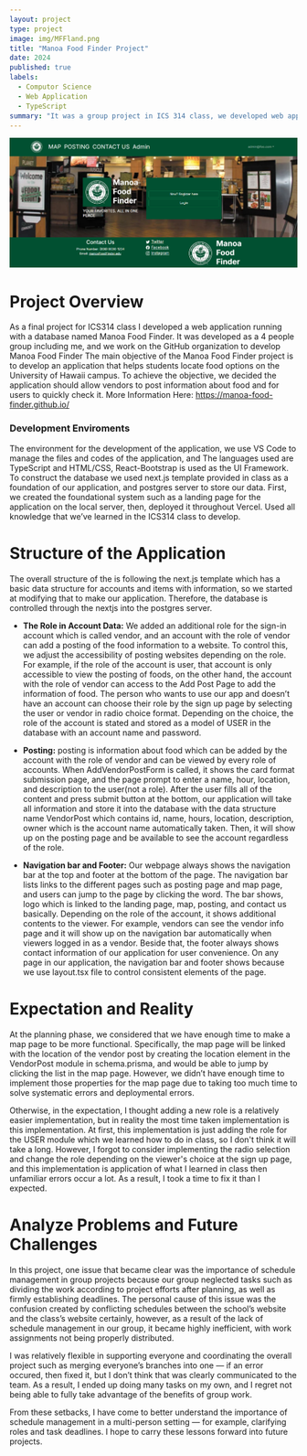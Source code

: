 ```yaml
---
layout: project
type: project
image: img/MFFland.png
title: "Manoa Food Finder Project"
date: 2024
published: true
labels:
  - Computor Science
  - Web Application
  - TypeScript
summary: "It was a group project in ICS 314 class, we developed web application which find the information of foods for students."
---
```

<img class="img-fluid" src="../img/MFFland.png">


# Project Overview #

As a final project for ICS314 class I developed a web application running with a database named Manoa Food Finder. It was developed as a 4 people group including me, and we work on the GitHub organization to develop Manoa Food Finder 
The main objective of the Manoa Food Finder project is to develop an application that helps students locate food options on the University of Hawaii campus. To achieve the objective, we decided the application should allow vendors to post information about food and for users to quickly check it. 
More Information Here: https://manoa-food-finder.github.io/

### Development Enviroments ###

The environment for the development of the application, we use VS Code to manage the files and codes of the application, and The languages used are TypeScript and HTML/CSS, React-Bootstrap is used as the UI Framework. To construct the database we used next.js template provided in class as a foundation of our application, and postgres server to store our data. First, we created the foundational system such as a landing page for the application on the local server, then, deployed it throughout Vercel. Used all knowledge that we’ve learned in the ICS314 class to develop.


# Structure of the Application #
The overall structure of the is following the next.js template which has a basic data structure for accounts and items with information, so we started at modifying that to make our application. Therefore, the database is controlled through the nextjs into the postgres server.

- **The Role in Account Data:** We added an additional role for the sign-in account which is called vendor, and an account with the role of vendor can add a posting of the food information to a website. To control this, we adjust the accessibility of posting websites depending on the role. For example, if the role of the account is user, that account is only accessible to view the posting of foods, on the other hand, the account with the role of vendor can access to the Add Post Page to add the information of food. The person who wants to use our app and doesn’t have an account can choose their role by the sign up page by selecting the user or vendor in radio choice format. Depending on the choice, the role of the account is stated and stored as a model of USER in the database with an account name and password.
  
- **Posting:** posting is information about food which can be added by the account with the role of vendor and can be viewed by every role of accounts. When AddVendorPostForm is called, it shows the card format submission page, and the page prompt to enter a name, hour, location, and description to the user(not a role). After the user fills all of the content and press submit button at the bottom, our application will take all information and store it into the database with the data structure name VendorPost which contains id, name, hours, location, description, owner which is the account name automatically taken. Then, it will show up on the posting page and be available to see the account regardless of the role.
  
- **Navigation bar and Footer:** Our webpage always shows the navigation bar at the top and footer at the bottom of the page. The navigation bar lists links to the different pages such as posting page and map page, and users can jump to the page by clicking the word. The bar shows, logo which is linked to the landing page, map, posting, and contact us basically. Depending on the role of the account, it shows additional contents to the viewer. For example, vendors can see the vendor info page and it will show up on the navigation bar automatically when viewers logged in as a vendor. Beside that, the footer always shows contact information of our application for user convenience. On any page in our application, the navigation bar and footer shows because we use layout.tsx file to control consistent elements of the page. 

# Expectation and Reality #

At the planning phase, we considered that we have enough time to make a map page to be more functional. Specifically, the map page will be linked with the location of the vendor post by creating the location element in the VendorPost module in schema.prisma, and would be able to jump by clicking the list in the map page. However, we didn’t have enough time to implement those properties for the map page due to taking too much time to solve systematic errors and deploymental errors.

Otherwise, in the expectation, I thought adding a new role is a relatively easier implementation, but in reality the most time taken implementation is this implementation. At first, this implementation is just adding the role for the USER module which we learned how to do in class, so I don't think it will take a long. However, I forgot to consider implementing the radio selection and change the role depending on the viewer's choice at the sign up page, and this implementation is application of what I learned in class then unfamiliar errors occur a lot. As a result, I took a time to fix it than I expected.


# Analyze Problems and Future Challenges #

In this project, one issue that became clear was the importance of schedule management in group projects because our group neglected tasks such as dividing the work according to project efforts after planning, as well as firmly establishing deadlines. The personal cause of this issue was the confusion created by conflicting schedules between the school’s website and the class’s website certainly, however, as a result of the lack of schedule management in our group, it became highly inefficient, with work assignments not being properly distributed. 

I was relatively flexible in supporting everyone and coordinating the overall project such as merging everyone’s branches into one — if an error occured, then fixed it, but I don’t think that was clearly communicated to the team. As a result, I ended up doing many tasks on my own, and I regret not being able to fully take advantage of the benefits of group work.

From these setbacks, I have come to better understand the importance of schedule management in a multi-person setting — for example, clarifying roles and task deadlines. I hope to carry these lessons forward into future projects.
